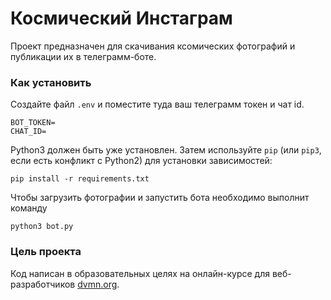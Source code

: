 # Космический Инстаграм

Проект предназначен для скачивания ксомических фотографий и публикации их в телеграмм-боте. 

### Как установить

Создайте файл `.env` и поместите туда ваш телеграмм токен и чат id.
```
BOT_TOKEN=
CHAT_ID=
```

Python3 должен быть уже установлен. 
Затем используйте `pip` (или `pip3`, если есть конфликт с Python2) для установки зависимостей:
```
pip install -r requirements.txt
```

Чтобы загрузить фотографии и запустить бота необходимо выполнит команду
```
python3 bot.py
```

### Цель проекта

Код написан в образовательных целях на онлайн-курсе для веб-разработчиков [dvmn.org](https://dvmn.org/).
